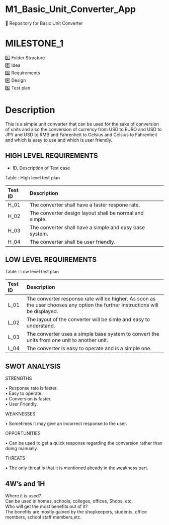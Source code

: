 # M1_Basic_Unit_Converter_App
:dart: Repository for Basic Unit Converter

# MILESTONE_1
:one: Folder Structure</br>
:two: Idea</br>
:three: Requirements</br>
:four: Design</br>
:five: Test plan</br>

# Description
This is a simple unit converter that can be used for the sake of conversion of units and also the conversion of currency from USD to EURO and USD to JPY and USD to RMB and Fahrenheit to Celsius and Celsius to Fahrenheit and which is easy to use and which is user friendly.</br>

## HIGH LEVEL REQUIREMENTS
* ID, Description of Test case

Table : High level test plan</br>

|Test ID| Description| 
|:------|:-----------|
| H_01 | The converter shall have a faster respone rate. | 
| H_02 | The converter design layout shall be normal and simple. |
| H_03 | The converter shall have a simple and easy base system. |
| H_04 | The converter shall be user friendly. |

## LOW LEVEL REQUIREMENTS

Table : Low level test plan</br>

|Test ID| Description| 
|:------|:-----------|
|L_01|The converter response rate will be higher. As soon as the user chooses any option the further instructions will be displayed.|
|L_02|The layout of the converter will be simle and easy to understand.|
|L_03|The converter uses a simple base system to convert the units from one unit to another unit.|
|L_04|The converter is easy to operate and is a simple one.|

## SWOT ANALYSIS

STRENGTHS

•	Response rate is faster.</br>
•	Easy to operate.</br>
•	Conversion is faster.</br>
•	User Friendly.</br>

WEAKNESSES

•	Sometimes it may give an incorrect response to the user.</br>

OPPORTUNITIES

•	Can be used to get a quick response regarding the conversion rather than doing manually.</br>

THREATS

•	The only threat is that it is mentioned already in the weakness part.</br>

## 4W’s and 1H

Where it is used?</br>
Can be used in homes, schools, colleges, offices, Shops, etc.</br>
Who will get the most benefits out of it?</br>
The benefits are mostly gained by the shopkeepers, students, office members, school staff members,etc.</br>
